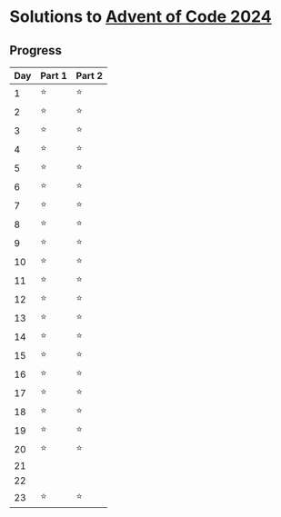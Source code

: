 # Solutions to [Advent of Code 2024](https://adventofcode.com/)

## Progress
| Day | Part 1 | Part 2 |
| --- | ------ | ------ |
| 1 | :star: | :star: |
| 2 | :star: | :star: |
| 3 | :star: | :star: |
| 4 | :star: | :star: |
| 5 | :star: | :star: |
| 6 | :star: | :star: |
| 7 | :star: | :star: |
| 8 | :star: | :star: |
| 9 | :star: | :star: |
| 10 | :star: | :star: |
| 11 | :star: | :star: |
| 12 | :star: | :star: |
| 13 | :star: | :star: |
| 14 | :star: | :star: |
| 15 | :star: | :star: |
| 16 | :star: | :star: |
| 17 | :star: | :star: |
| 18 | :star: | :star: |
| 19 | :star: | :star: |
| 20 | :star: | :star: |
| 21 | | |
| 22 | | |
| 23 | :star: | :star: |